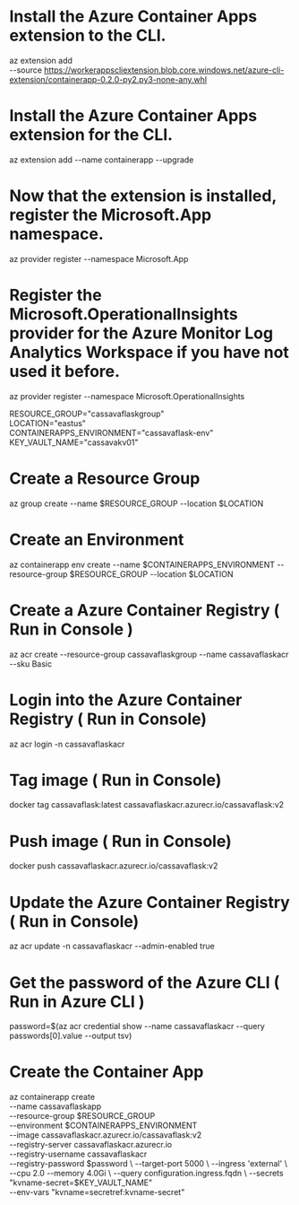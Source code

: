 # Install the Azure Container Apps extension to the CLI.         
az extension add \
  --source https://workerappscliextension.blob.core.windows.net/azure-cli-extension/containerapp-0.2.0-py2.py3-none-any.whl      
  
# Install the Azure Container Apps extension for the CLI.
az extension add --name containerapp --upgrade

# Now that the extension is installed, register the Microsoft.App namespace.
az provider register --namespace Microsoft.App

# Register the Microsoft.OperationalInsights provider for the Azure Monitor Log Analytics Workspace if you have not used it before.
az provider register --namespace Microsoft.OperationalInsights       

RESOURCE_GROUP="cassavaflaskgroup"         
LOCATION="eastus"                 
CONTAINERAPPS_ENVIRONMENT="cassavaflask-env"  
KEY_VAULT_NAME="cassavakv01"

# Create a Resource Group           
az group create --name $RESOURCE_GROUP --location $LOCATION

# Create an Environment
az containerapp env create --name $CONTAINERAPPS_ENVIRONMENT --resource-group $RESOURCE_GROUP --location $LOCATION

# Create a Azure Container Registry   ( Run in Console )   
az acr create --resource-group cassavaflaskgroup --name cassavaflaskacr --sku Basic 

# Login into the Azure Container Registry ( Run in Console)     
az acr login -n cassavaflaskacr   

# Tag image ( Run in Console)      

docker tag cassavaflask:latest cassavaflaskacr.azurecr.io/cassavaflask:v2   

# Push image ( Run in Console)    
docker push cassavaflaskacr.azurecr.io/cassavaflask:v2

# Update the  Azure Container Registry ( Run in Console) 
az acr update -n cassavaflaskacr --admin-enabled true       

# Get the password of the Azure CLI ( Run in Azure CLI )   
password=$(az acr credential show --name cassavaflaskacr --query passwords[0].value --output tsv)

# Create the Container App           
az containerapp create \
--name cassavaflaskapp \
--resource-group $RESOURCE_GROUP \
--environment $CONTAINERAPPS_ENVIRONMENT \
--image cassavaflaskacr.azurecr.io/cassavaflask:v2  \
--registry-server cassavaflaskacr.azurecr.io \
--registry-username cassavaflaskacr \
--registry-password $password  \
--target-port 5000 \
--ingress 'external' \
--cpu 2.0 --memory 4.0Gi \
--query configuration.ingress.fqdn \
--secrets "kvname-secret=$KEY_VAULT_NAME" \
--env-vars "kvname=secretref:kvname-secret"